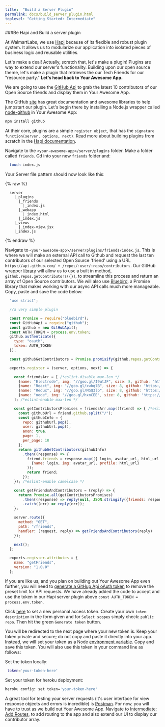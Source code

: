 ```yaml
---
title:  "Build a Server Plugin"
permalink: docs/build_server_plugin.html
toplevel: "Getting Started: Intermediate"
---
```


###Be Hapi and Build a server plugin

At WalmartLabs, we use [Hapi](http://hapijs.com/) because of its flexible and robust plugin system. It allows us to modularize our application into isolated pieces of business logic and reusable utilities.

Let's make a deal! Actually, scratch that, let's make a plugin! Plugins are way to extend our server's functionality. Building upon our open source theme, let's make a plugin that retrieves the our Tech Friends for our "resource party." **Let's head back to Your Awesome App.**

We are going to use the [GitHub Api](https://developer.github.com/v3/) to grab the latest 10 contributors of our Open Source friends and display them in Your Awesome App.

The GitHub [site](https://developer.github.com/v3/) has great documentation and awesome libraries to help jumpstart our plugin. Let's begin there by installing a Node.js wrapper called [node-github](https://github.com/mikedeboer/node-github) in Your Awesome App:

```bash
npm install github
```

At their core, plugins are a simple `register object`, that has the `signature function(server, options, next)`. Read more about building plugins from scratch in the [Hapi documentation](http://hapijs.com/tutorials/plugins).

Navigate to the `<your-awesome-app>/server/plugins` folder. Make a folder called `friends`. Cd into your new `friends` folder and:

```bash
  touch index.js
```
Your Server file pattern should now look like this:

{% raw  %}
```
  server
    |_plugins
      |_friends
        |_index.js
      |_webapp
        |_index.html
      |_index.js
    |_views
      |_index-view.jsx
    |_index.js
```
{% endraw %}

Navigate to `<your-awesome-app>/server/plugins/friends/index.js`. This is where we will make an external API call to Github and request the last ten contributors of our selected Open Source 'friend' using a URL `https://api.github.com/ + /repos/:user/:repo/contributors`. Our GitHub wrapper [library](https://github.com/mikedeboer/node-github) will allow us to use a built in method, `github.repos.getContributors({})`, to streamline this process and return an array of Open Source contributors. We will also use [Bluebird](http://bluebirdjs.com/docs/getting-started.html), a Promise library that makes working with our async API calls much more manageable. Copy, paste and save the code below:

```javascript
  'use strict';

  //a very simple plugin

  const Promise = require("bluebird");
  const GitHubApi = require("github");
  const github = new GitHubApi();
  const AUTH_TOKEN = process.env.token;
  github.authenticate({
    type: "oauth",
    token: AUTH_TOKEN
  });

  const githubGetContributors = Promise.promisify(github.repos.getContributors);

  exports.register = (server, options, next) => {

    const friendsArr = [ /*eslint-disable max-len */
      {name: "Electrode", img: "//goo.gl/I9utJF", size: 8, github: "https://github.com/electrode-io/electrode-boilerplate-universal-react-node"},
      {name: "React", img: "//goo.gl/xwbqlB", size: 8, github: "https://github.com/facebook/react"},
      {name: "Redux", img: "//goo.gl/MGQ3lp", size: 8, github: "https://github.com/reactjs/redux"},
      {name: "node", img: "//goo.gl/hxmCEE", size: 8, github: "https://github.com/nodejs/node"}
    ]; /*eslint-enable max-len */

    const getContributorsPromises = friendsArr.map((friend) => { /*eslint-disable camelcase */
      const githubUrl = friend.github.split("/");
      const githubInfo = {
        repo: githubUrl.pop(),
        user: githubUrl.pop(),
        anon: true,
        page: 1,
        per_page: 10
      };
      return githubGetContributors(githubInfo)
        .then((response) => {
          friend.friends = response.map(({ login, avatar_url, html_url }) => (
            {name: login, img: avatar_url, profile: html_url}
          ));
          return friend;
        });
    }); /*eslint-enable camelcase */

    const getFriendsAndContributors = (reply) => {
      return Promise.all(getContributorsPromises)
        .then((response) => reply(null, JSON.stringify({friends: response})))
        .catch((err) => reply(err));
    };

    server.route({
      method: "GET",
      path: "/friends",
      handler: (request, reply) => getFriendsAndContributors(reply)
    });

    next();
  };

  exports.register.attributes = {
    name: "getFriends",
    version: "1.0.0"
  };
```

If you are like us, and you plan on building out Your Awesome App even further, you will need to [generate a GitHup Api oAuth token](https://github.com/settings/tokens/new) to remove the preset limit for API requests. We have already added the code to accept and use the token in our Hapi server plugin above `const AUTH_TOKEN = process.env.token`.

Click [here](https://github.com/settings/tokens/new) to set a new personal access token. Create your own `token description` in the form given and for `Select scopes` simply check: `public repo`. Then hit the green `Generate token` button.

You will be redirected to the next page where your new token is. Keep your token private and secure; do not copy and paste it directly into your app. Instead, we will set your token as a Node [environment variable](https://nodejs.org/api/process.html#process_process_env).
Copy and save this token. You will also use this token in your command line as follows:

Set the token locally:

```bash
 token='your-token-here'
```

Set your token for heroku deployment:

```bash
heroku config: set token='your-token-here'
```

A great tool for testing your server requests (it's user interface for view response objects and errors is incredible) is [Postman](https://www.getpostman.com/). For now, you will have to trust as we build out Your Awesome App. Navigate to [Intermediate: Add Routes](add_routes.html), to add routing to the app and also extend our UI to display our contributor array.
